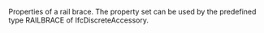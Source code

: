 Properties of a rail brace. The property set can be used by the predefined type RAILBRACE of IfcDiscreteAccessory.

<!-- end of short definition -->

